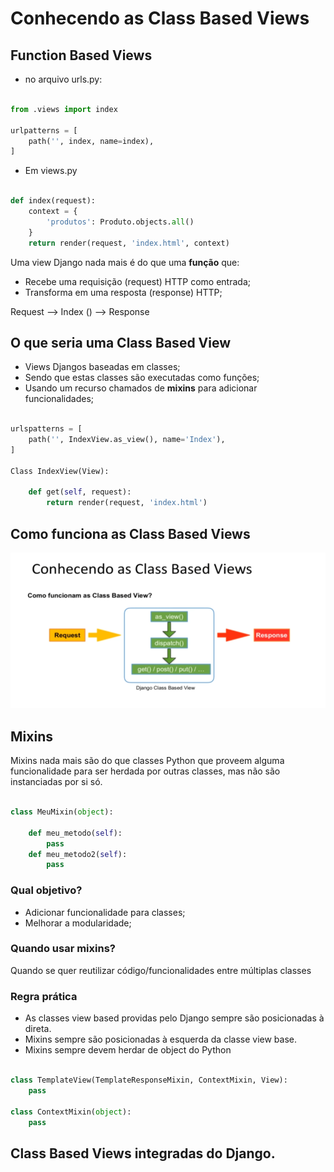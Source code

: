 # Conhecendo as Class Based Views

## Function Based Views

- no arquivo urls.py:

```python

from .views import index

urlpatterns = [
    path('', index, name=index),
]

```

- Em views.py

```python

def index(request):
    context = {
        'produtos': Produto.objects.all()
    }
    return render(request, 'index.html', context)

```

Uma view Django nada mais é do que uma **função** que:

- Recebe uma requisição (request) HTTP como entrada;
- Transforma em uma resposta (response) HTTP;

Request --> Index () --> Response

## O que seria uma Class Based View

- Views Djangos baseadas em classes;
- Sendo que estas classes são executadas como funções;
- Usando um recurso chamados de **mixins** para adicionar funcionalidades;

```python

urlspatterns = [
    path('', IndexView.as_view(), name='Index'),
]

Class IndexView(View):

    def get(self, request):
        return render(request, 'index.html')


```

## Como funciona as Class Based Views

![class_based_views](/Section_5_Django_Framework_avancado/img/class_based.PNG)

## Mixins

Mixins nada mais são do que classes Python que proveem alguma funcionalidade para ser herdada por outras classes, mas não são instanciadas por si só.

```python

class MeuMixin(object):

    def meu_metodo(self):
        pass
    def meu_metodo2(self):
        pass

```

### Qual objetivo?

- Adicionar funcionalidade para classes;
- Melhorar a modularidade;

### Quando usar mixins?

Quando se quer reutilizar código/funcionalidades entre múltiplas classes

### Regra prática

- As classes view based providas pelo Django sempre são posicionadas à direta.
- Mixins sempre são posicionadas à esquerda da classe view base.
- Mixins sempre devem herdar de object do Python

```python

class TemplateView(TemplateResponseMixin, ContextMixin, View):
    pass

class ContextMixin(object):
    pass

``` 

## Class Based Views integradas do Django.
